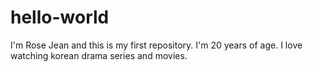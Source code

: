 # hello-world
I'm Rose Jean and this is my first repository.
I'm 20 years of age.
I love watching korean drama series and movies. 
